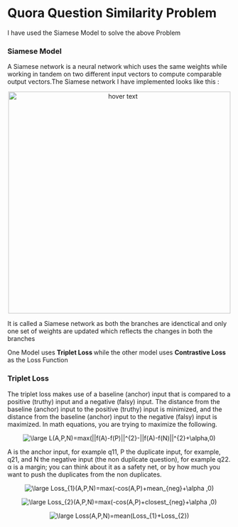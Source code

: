 # Quora Question Similarity Problem

I have used the Siamese Model to solve the above Problem

### Siamese Model
A Siamese network is a neural network which uses the same weights while working in tandem on two different input vectors to compute comparable output vectors.The Siamese network I have implemented looks like this :


<p align="center">
  <img src="https://zhangruochi.com/Question-duplicates/2020/08/23/siamese.png" width="500" height="500" title="hover text">


It is called a Siamese network as both the branches are idenctical and only one set of weights are updated which reflects the changes in both the branches 


One Model uses <b> Triplet Loss </b> while the other model uses <b> Contrastive Loss </b> as the Loss Function
### Triplet Loss

The triplet loss makes use of a baseline (anchor) input that is compared to a positive (truthy) input and a negative (falsy) input. The distance from the baseline (anchor) input to the positive (truthy) input is minimized, and the distance from the baseline (anchor) input to the negative (falsy) input is maximized. In math equations, you are trying to maximize the following. 
  <p align = "center">
  <img src="https://latex.codecogs.com/gif.latex?\large&space;L(A,P,N)=max(||f(A)-f(P)||^{2}-||f(A)-f(N)||^{2}&plus;\alpha,0)" title="\large L(A,P,N)=max(||f(A)-f(P)||^{2}-||f(A)-f(N)||^{2}+\alpha,0)" />
  
  </p>
    
A is the anchor input, for example q11, P the duplicate input, for example, q21, and N the negative input (the non duplicate question), for example q22.  α is a margin; you can think about it as a safety net, or by how much you want to push the duplicates from the non duplicates.

 <p align = "center">
<img src="https://latex.codecogs.com/gif.latex?\large&space;Loss_{1}(A,P,N)=max(-cos(A,P)&plus;mean_{neg}&plus;\alpha&space;,0)" title="\large Loss_{1}(A,P,N)=max(-cos(A,P)+mean_{neg}+\alpha ,0)" /> </p>


 <p align = "center">
<img src="https://latex.codecogs.com/gif.latex?\large&space;Loss_{2}(A,P,N)=max(-cos(A,P)&plus;closest_{neg}&plus;\alpha&space;,0)" title="\large Loss_{2}(A,P,N)=max(-cos(A,P)+closest_{neg}+\alpha ,0)" /> </p>


 <p align = "center">
<img src="https://latex.codecogs.com/gif.latex?\large&space;Loss(A,P,N)=mean(Loss_{1}&plus;Loss_{2})" title="\large Loss(A,P,N)=mean(Loss_{1}+Loss_{2})" />
</p>
